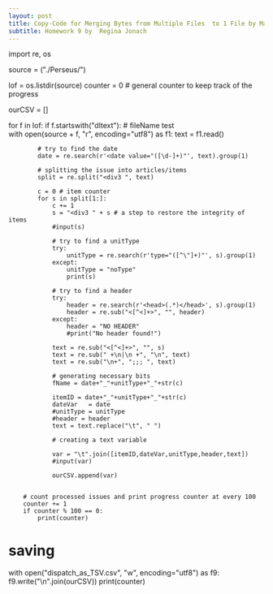 ```yaml
---
layout: post
title: Copy-Code for Merging Bytes from Multiple Files  to 1 File by Maxim Romanow
subtitle: Homework 9 by  Regina Jonach
---
```



import re, os

source = ("./Perseus/") 

lof = os.listdir(source)
counter = 0 # general counter to keep track of the progress

ourCSV = []

for f in lof:
    if f.startswith("dltext"): # fileName test        
        with open(source + f, "r", encoding="utf8") as f1:
            text = f1.read()

            # try to find the date
            date = re.search(r'<date value="([\d-]+)"', text).group(1)

            # splitting the issue into articles/items
            split = re.split("<div3 ", text)

            c = 0 # item counter
            for s in split[1:]:
                c += 1
                s = "<div3 " + s # a step to restore the integrity of items
                #input(s)

                # try to find a unitType
                try:
                    unitType = re.search(r'type="([^\"]+)"', s).group(1)
                except:
                    unitType = "noType"
                    print(s)

                # try to find a header
                try:
                    header = re.search(r'<head>(.*)</head>', s).group(1)
                    header = re.sub("<[^<]+>", "", header)
                except:
                    header = "NO HEADER"
                    #print("No header found!")

                text = re.sub("<[^<]+>", "", s)
                text = re.sub(" +\n|\n +", "\n", text)
                text = re.sub("\n+", ";;; ", text)

                # generating necessary bits 
                fName = date+"_"+unitType+"_"+str(c)

                itemID = date+"_"+unitType+"_"+str(c)
                dateVar   = date
                #unitType = unitType
                #header = header
                text = text.replace("\t", " ")

                # creating a text variable
               
                var = "\t".join([itemID,dateVar,unitType,header,text])
                #input(var)

                ourCSV.append(var)


        # count processed issues and print progress counter at every 100        
        counter += 1
        if counter % 100 == 0:
            print(counter)

# saving
with open("dispatch_as_TSV.csv", "w", encoding="utf8") as f9:
    f9.write("\n".join(ourCSV))
print(counter)

